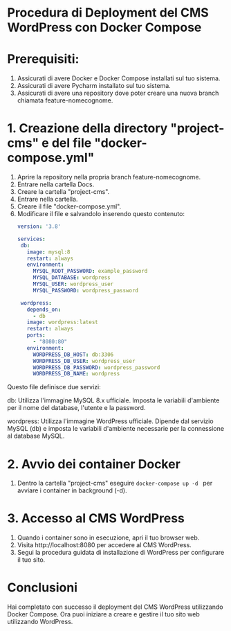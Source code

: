 # Procedura di Deployment del CMS WordPress con Docker Compose

# Prerequisiti:
1. Assicurati di avere Docker e Docker Compose installati sul tuo sistema.
2. Assicurati di avere Pycharm installato sul tuo sistema.
3. Assicurati di avere una repository dove poter creare una nuova branch chiamata feature-nomecognome.

# 1. Creazione della directory "project-cms" e del file "docker-compose.yml"
1. Aprire la repository nella propria branch feature-nomecognome.
2. Entrare nella cartella Docs.
3. Creare la cartella "project-cms".
4. Entrare nella cartella.
5. Creare il file "docker-compose.yml".
6. Modificare il file e salvandolo inserendo questo contenuto:
    ```yaml
   version: '3.8'

   services:
     db:
       image: mysql:8
       restart: always
       environment:
         MYSQL_ROOT_PASSWORD: example_password
         MYSQL_DATABASE: wordpress
         MYSQL_USER: wordpress_user
         MYSQL_PASSWORD: wordpress_password

     wordpress:
       depends_on:
         - db
       image: wordpress:latest
       restart: always
       ports:
         - "8080:80"
       environment:
         WORDPRESS_DB_HOST: db:3306
         WORDPRESS_DB_USER: wordpress_user
         WORDPRESS_DB_PASSWORD: wordpress_password
         WORDPRESS_DB_NAME: wordpress 
    ```
Questo file definisce due servizi:

db: Utilizza l'immagine MySQL 8.x ufficiale. Imposta le variabili d'ambiente per il nome del database, l'utente e la password.

wordpress: Utilizza l'immagine WordPress ufficiale. Dipende dal servizio MySQL (db) e imposta le variabili d'ambiente necessarie per la connessione al database MySQL.

# 2. Avvio dei container Docker

1. Dentro la cartella "project-cms" eseguire ```docker-compose up -d ```
 per avviare i container in background (-d).

# 3. Accesso al CMS WordPress

1. Quando i container sono in esecuzione, apri il tuo browser web.
2. Visita http://localhost:8080 per accedere al CMS WordPress.
3. Segui la procedura guidata di installazione di WordPress per configurare il tuo sito.

# Conclusioni
Hai completato con successo il deployment del CMS WordPress utilizzando Docker Compose. Ora puoi iniziare a creare e gestire il tuo sito web utilizzando WordPress.


